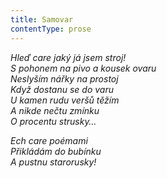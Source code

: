 ```yaml
---
title: Samovar
contentType: prose
---
```


<section>

_Hleď care jaký já jsem stroj!  
S pohonem na pivo a kousek ovaru  
Neslyším nářky na prostoj  
Když dostanu se do varu  
U kamen rudu veršů těžím  
A nikde nečtu zmínku  
O procentu strusky…_

</section>

<section>

_Ech care poémami  
Přikládám do bubínku  
A pustnu starorusky!_

</section>
